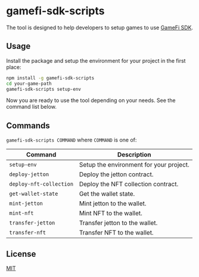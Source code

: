 # gamefi-sdk-scripts

The tool is designed to help developers to setup games to use [GameFi SDK](https://github.com/ton-community/gamefi-sdk).

## Usage

Install the package and setup the environment for your project in the first place:

```bash
npm install -g gamefi-sdk-scripts
cd your-game-path
gamefi-sdk-scripts setup-env
```

Now you are ready to use the tool depending on your needs. See the command list below.

## Commands

`gamefi-sdk-scripts COMMAND` where `COMMAND` is one of:

| Command | Description |
| --- | --- |
| `setup-env` | Setup the environment for your project. |
| `deploy-jetton` | Deploy the jetton contract. |
| `deploy-nft-collection` | Deploy the NFT collection contract. |
| `get-wallet-state` | Get the wallet state. |
| `mint-jetton` | Mint jetton to the wallet. |
| `mint-nft` | Mint NFT to the wallet. |
| `transfer-jetton` | Transfer jetton to the wallet. |
| `transfer-nft` | Transfer NFT to the wallet. |

## License

[MIT](./LICENSE)

